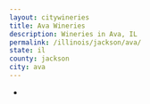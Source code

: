 ```yaml
---
layout: citywineries
title: Ava Wineries
description: Wineries in Ava, IL
permalink: /illinois/jackson/ava/
state: il
county: jackson
city: ava
---
```

-
